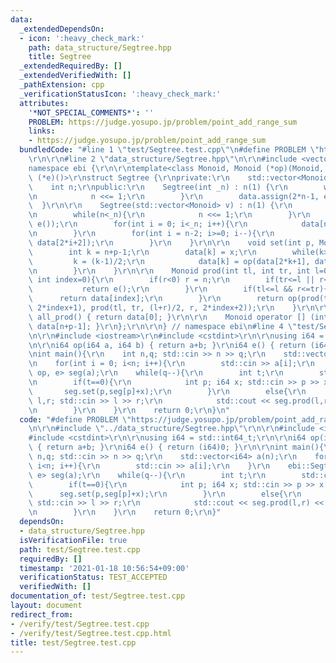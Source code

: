 ```yaml
---
data:
  _extendedDependsOn:
  - icon: ':heavy_check_mark:'
    path: data_structure/Segtree.hpp
    title: Segtree
  _extendedRequiredBy: []
  _extendedVerifiedWith: []
  _pathExtension: cpp
  _verificationStatusIcon: ':heavy_check_mark:'
  attributes:
    '*NOT_SPECIAL_COMMENTS*': ''
    PROBLEM: https://judge.yosupo.jp/problem/point_add_range_sum
    links:
    - https://judge.yosupo.jp/problem/point_add_range_sum
  bundledCode: "#line 1 \"test/Segtree.test.cpp\"\n#define PROBLEM \"https://judge.yosupo.jp/problem/point_add_range_sum\"\
    \r\n\r\n#line 2 \"data_structure/Segtree.hpp\"\n\r\n#include <vector>\r\n\r\n\
    namespace ebi {\r\n\r\ntemplate<class Monoid, Monoid (*op)(Monoid, Monoid), Monoid\
    \ (*e)()>\r\nstruct Segtree {\r\nprivate:\r\n    std::vector<Monoid> data;\r\n\
    \    int n;\r\npublic:\r\n    Segtree(int _n) : n(1) {\r\n        while(n<_n){\r\
    \n            n <<= 1;\r\n        }\r\n        data.assign(2*n-1, e());\r\n  \
    \  }\r\n\r\n    Segtree(std::vector<Monoid> v) : n(1) {\r\n        int _n = v.size();\r\
    \n        while(n<_n){\r\n            n <<= 1;\r\n        }\r\n        data.assign(2*n-1,\
    \ e());\r\n        for(int i = 0; i<_n; i++){\r\n            data[n+i-1] = v[i];\r\
    \n        }\r\n        for(int i = n-2; i>=0; i--){\r\n            data[i] = op(data[2*i+1],\
    \ data[2*i+2]);\r\n        }\r\n    }\r\n\r\n    void set(int p, Monoid x){\r\n\
    \        int k = n+p-1;\r\n        data[k] = x;\r\n        while(k>0){\r\n   \
    \         k = (k-1)/2;\r\n            data[k] = op(data[2*k+1], data[2*k+2]);\r\
    \n        }\r\n    }\r\n\r\n    Monoid prod(int tl, int tr, int l=0, int r=-1,\
    \ int index=0){\r\n        if(r<0) r = n;\r\n        if(tr<=l || r<=tl){\r\n \
    \           return e();\r\n        }\r\n        if(tl<=l && r<=tr){\r\n      \
    \      return data[index];\r\n        }\r\n        return op(prod(tl, tr, l, (l+r)/2,\
    \ 2*index+1), prod(tl, tr, (l+r)/2, r, 2*index+2));\r\n    }\r\n\r\n    Monoid\
    \ all_prod() { return data[0]; }\r\n\r\n    Monoid operator [] (int p) { return\
    \ data[n+p-1]; }\r\n};\r\n\r\n} // namespace ebi\n#line 4 \"test/Segtree.test.cpp\"\
    \n\r\n#include <iostream>\r\n#include <cstdint>\r\n\r\nusing i64 = std::int64_t;\r\
    \n\r\ni64 op(i64 a, i64 b) { return a+b; }\r\ni64 e() { return (i64)0; }\r\n\r\
    \nint main(){\r\n    int n,q; std::cin >> n >> q;\r\n    std::vector<i64> a(n);\r\
    \n    for(int i = 0; i<n; i++){\r\n        std::cin >> a[i];\r\n    }\r\n    ebi::Segtree<i64,\
    \ op, e> seg(a);\r\n    while(q--){\r\n        int t;\r\n        std::cin >> t;\r\
    \n        if(t==0){\r\n            int p; i64 x; std::cin >> p >> x;\r\n     \
    \       seg.set(p,seg[p]+x);\r\n        }\r\n        else{\r\n            int\
    \ l,r; std::cin >> l >> r;\r\n            std::cout << seg.prod(l,r) << std::endl;\r\
    \n        }\r\n    }\r\n    return 0;\r\n}\n"
  code: "#define PROBLEM \"https://judge.yosupo.jp/problem/point_add_range_sum\"\r\
    \n\r\n#include \"../data_structure/Segtree.hpp\"\r\n\r\n#include <iostream>\r\n\
    #include <cstdint>\r\n\r\nusing i64 = std::int64_t;\r\n\r\ni64 op(i64 a, i64 b)\
    \ { return a+b; }\r\ni64 e() { return (i64)0; }\r\n\r\nint main(){\r\n    int\
    \ n,q; std::cin >> n >> q;\r\n    std::vector<i64> a(n);\r\n    for(int i = 0;\
    \ i<n; i++){\r\n        std::cin >> a[i];\r\n    }\r\n    ebi::Segtree<i64, op,\
    \ e> seg(a);\r\n    while(q--){\r\n        int t;\r\n        std::cin >> t;\r\n\
    \        if(t==0){\r\n            int p; i64 x; std::cin >> p >> x;\r\n      \
    \      seg.set(p,seg[p]+x);\r\n        }\r\n        else{\r\n            int l,r;\
    \ std::cin >> l >> r;\r\n            std::cout << seg.prod(l,r) << std::endl;\r\
    \n        }\r\n    }\r\n    return 0;\r\n}"
  dependsOn:
  - data_structure/Segtree.hpp
  isVerificationFile: true
  path: test/Segtree.test.cpp
  requiredBy: []
  timestamp: '2021-01-18 10:56:54+09:00'
  verificationStatus: TEST_ACCEPTED
  verifiedWith: []
documentation_of: test/Segtree.test.cpp
layout: document
redirect_from:
- /verify/test/Segtree.test.cpp
- /verify/test/Segtree.test.cpp.html
title: test/Segtree.test.cpp
---
```

